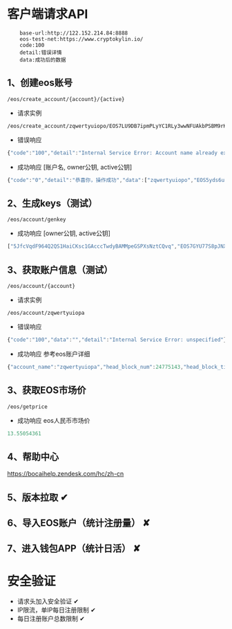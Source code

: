 # 客户端请求API
        base-url:http://122.152.214.84:8888
        eos-test-net:https://www.cryptokylin.io/
        code:100
        detail:错误详情
        data:成功后的数据

## 1、创建eos账号
    /eos/create_account/{account}/{active}

* 请求实例
```
/eos/create_account/zqwertyuiopo/EOS7LU9DB7ipmPLyYC1RLy3wwNFUAkbPSBM9rKC8DACfUERPiZ4Cr
```
    
* 错误响应
```javascript
{"code":"100","detail":"Internal Service Error: Account name already exists","data":""}
```

* 成功响应
[账户名, owner公钥, active公钥]
```javascript
{"code":"0","detail":"恭喜你，操作成功","data":["zqwertyuiopo","EOS5yds6uBBVWB2oggJSBVypu7VjRMy3DiW3de7XJtETshE2XfkhJ","EOS7LU9DB7ipmPLyYC1RLy3wwNFUAkbPSBM9rKC8DACfUERPiZ4Cr"]}
```

## 2、生成keys（测试）
    /eos/account/genkey

* 成功响应
[owner公钥, active公钥]
```javascript
["5JfcVqdF964Q2QS1HaiCKsc1GAcccTwdyBAMMpeGSPXsNztCQvq","EOS7GYU77S8pJNXnCQvXKrjvfMVcQMw7Yqs1CkwsN2pUm5sJ8AZ88"]
```

## 3、获取账户信息（测试）
    /eos/account/{account}

* 请求实例
```
/eos/account/zqwertyuiopa
```

* 错误响应
```javascript
{"code":"100","data":"","detail":"Internal Service Error: unspecified"}
```

* 成功响应
参考eos账户详细
```javascript
{"account_name":"zqwertyuiopa","head_block_num":24775143,"head_block_time":"2018-12-10T08:11:12.500","privileged":false,"last_code_update":"1970-01-01T00:00:00.000","created":"2018-12-10T03:57:52.000","ram_quota":4575,"net_weight":1000,"cpu_weight":1000,"net_limit":{"used":0,"available":72338,"max":72338},"cpu_limit":{"used":0,"available":13336,"max":13336},"ram_usage":2996,"permissions":[{"perm_name":"active","parent":"owner","required_auth":{"threshold":1,"keys":[{"key":"EOS7LU9DB7ipmPLyYC1RLy3wwNFUAkbPSBM9rKC8DACfUERPiZ4Cr","weight":1}],"accounts":[],"waits":[]}},{"perm_name":"owner","parent":"","required_auth":{"threshold":1,"keys":[{"key":"EOS5yds6uBBVWB2oggJSBVypu7VjRMy3DiW3de7XJtETshE2XfkhJ","weight":1}],"accounts":[],"waits":[]}}],"total_resources":{"owner":"zqwertyuiopa","net_weight":"0.1000 EOS","cpu_weight":"0.1000 EOS","ram_bytes":3175},"self_delegated_bandwidth":null,"refund_request":null,"voter_info":null}
```

## 3、获取EOS市场价
    /eos/getprice

* 成功响应
eos人民币市场价
```javascript
13.55054361
```

## 4、帮助中心
https://bocaihelp.zendesk.com/hc/zh-cn

## 5、版本拉取 ✔

## 6、导入EOS账户（统计注册量） ✘

## 7、进入钱包APP（统计日活） ✘

# 安全验证
* 请求头加入安全验证 ✔
* IP限流，单IP每日注册限制 ✔
* 每日注册账户总数限制 ✔


